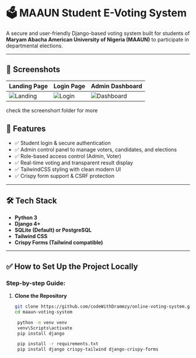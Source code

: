 # 🗳️ MAAUN Student E-Voting System

A secure and user-friendly Django-based voting system built for students of **Maryam Abacha American University of Nigeria (MAAUN)** to participate in departmental elections.

---

## 📸 Screenshots

| Landing Page | Login Page | Admin Dashboard |
|--------------|------------|-----------------|
| ![Landing](screenshots/home.png) | ![Login](screenshots/login.png) | ![Dashboard](screenshots/dashboard.png) |

check the screenshort folder for more



## 🚀 Features

- ✅ Student login & secure authentication
- ✅ Admin control panel to manage voters, candidates, and elections
- ✅ Role-based access control (Admin, Voter)
- ✅ Real-time voting and transparent result display
- ✅ TailwindCSS styling with clean modern UI
- ✅ Crispy form support & CSRF protection

---

## 🛠️ Tech Stack

- **Python 3**
- **Django 4+**
- **SQLite (Default) or PostgreSQL**
- **Tailwind CSS**
- **Crispy Forms (Tailwind compatible)**

---

## ✅ How to Set Up the Project Locally

### Step-by-step Guide:

1. **Clone the Repository**
   ```bash
   git clone https://github.com/codeWithDrammzy/online-voting-system.git
   cd maaun-voting-system

    python -m venv venv
    venv\Scripts\activate
    pip install django

    pip install -r requirements.txt
    pip install django crispy-tailwind django-crispy-forms
